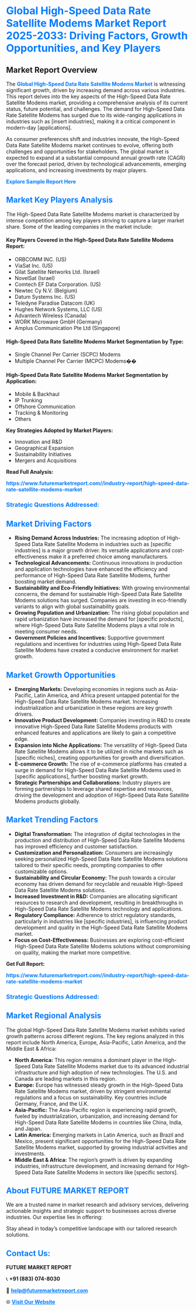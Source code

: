 <h1 style="color: #007BFF;">Global High-Speed Data Rate Satellite Modems Market Report 2025-2033: Driving Factors, Growth Opportunities, and Key Players</h1>

<section id="overview">
<h2>Market Report Overview</h2>
<p>The <a href="https://www.futuremarketreport.com//industry-report/high-speed-data-rate-satellite-modems-market" style="color: #007BFF; text-decoration: none;"><strong>Global High-Speed Data Rate Satellite Modems Market</strong></a> is witnessing significant growth, driven by increasing demand across various industries. This report delves into the key aspects of the High-Speed Data Rate Satellite Modems market, providing a comprehensive analysis of its current status, future potential, and challenges. The demand for High-Speed Data Rate Satellite Modems has surged due to its wide-ranging applications in industries such as [insert industries], making it a critical component in modern-day [applications].</p>
<p>As consumer preferences shift and industries innovate, the High-Speed Data Rate Satellite Modems market continues to evolve, offering both challenges and opportunities for stakeholders. The global market is expected to expand at a substantial compound annual growth rate (CAGR) over the forecast period, driven by technological advancements, emerging applications, and increasing investments by major players.</p>
</section>

<section id="overview">
<p><a href="https://www.futuremarketreport.com//request-sample/reportId=85094" style="color: #007BFF; text-decoration: none;"><strong>Explore Sample Report Here</strong></a></p>
</section>

<section id="key-players">
<h2 style="color: #007BFF;">Market Key Players Analysis</h2>
<p>The High-Speed Data Rate Satellite Modems market is characterized by intense competition among key players striving to capture a larger market share. Some of the leading companies in the market include:</p>
<h4>Key Players Covered in the High-Speed Data Rate Satellite Modems Report:</h4>
<ul><li>ORBCOMM INC. (US)</li><li>ViaSat Inc. (US)</li><li>Gilat Satellite Networks Ltd. (Israel)</li><li>NovelSat (Israel)</li><li>Comtech EF Data Corporation. (US)</li><li>Newtec Cy N.V. (Belgium)</li><li>Datum Systems Inc. (US)</li><li>Teledyne Paradise Datacom (UK)</li><li>Hughes Network Systems, LLC (US)</li><li>Advantech Wireless (Canada)</li><li>WORK Microwave GmbH (Germany)</li><li>Amplus Communication Pte Ltd (Singapore)</li></ul>
<h4>High-Speed Data Rate Satellite Modems Market Segmentation by Type:</h4>
<ul><li>Single Channel Per Carrier (SCPC) Modems</li><li>Multiple Channel Per Carrier (MCPC) Modems��</li></ul>

<h4>High-Speed Data Rate Satellite Modems Market Segmentation by Application:</h4>
<ul><li>Mobile &amp; Backhaul</li><li>IP Trunking</li><li>Offshore Communication</li><li>Tracking &amp; Monitoring</li><li>Others</li></ul>
<p><strong>Key Strategies Adopted by Market Players:</strong></p>
<ul>
<li>Innovation and R&D</li>
<li>Geographical Expansion</li>
<li>Sustainability Initiatives</li>
<li>Mergers and Acquisitions</li>
</ul>
</section>

<section>
<p><strong>Read Full Analysis: </strong></p><a href="https://www.futuremarketreport.com//industry-report/high-speed-data-rate-satellite-modems-market" style="color: #007BFF; text-decoration: none;"><strong>https://www.futuremarketreport.com//industry-report/high-speed-data-rate-satellite-modems-market</strong></a>
<h3 style="color: #007BFF;">Strategic Questions Addressed:</h3>
</section>

<section id="driving-factors">
<h2 style="color: #007BFF;">Market Driving Factors</h2>
<ul>
<li><strong>Rising Demand Across Industries:</strong> The increasing adoption of High-Speed Data Rate Satellite Modems in industries such as [specific industries] is a major growth driver. Its versatile applications and cost-effectiveness make it a preferred choice among manufacturers.</li>
<li><strong>Technological Advancements:</strong> Continuous innovations in production and application technologies have enhanced the efficiency and performance of High-Speed Data Rate Satellite Modems, further boosting market demand.</li>
<li><strong>Sustainability and Eco-Friendly Initiatives:</strong> With growing environmental concerns, the demand for sustainable High-Speed Data Rate Satellite Modems solutions has surged. Companies are investing in eco-friendly variants to align with global sustainability goals.</li>
<li><strong>Growing Population and Urbanization:</strong> The rising global population and rapid urbanization have increased the demand for [specific products], where High-Speed Data Rate Satellite Modems plays a vital role in meeting consumer needs.</li>
<li><strong>Government Policies and Incentives:</strong> Supportive government regulations and incentives for industries using High-Speed Data Rate Satellite Modems have created a conducive environment for market growth.</li>
</ul>
</section>

<section id="growth-opportunities">
<h2 style="color: #007BFF;">Market Growth Opportunities</h2>
<ul>
<li><strong>Emerging Markets:</strong> Developing economies in regions such as Asia-Pacific, Latin America, and Africa present untapped potential for the High-Speed Data Rate Satellite Modems market. Increasing industrialization and urbanization in these regions are key growth drivers.</li>
<li><strong>Innovative Product Development:</strong> Companies investing in R&D to create innovative High-Speed Data Rate Satellite Modems products with enhanced features and applications are likely to gain a competitive edge.</li>
<li><strong>Expansion into Niche Applications:</strong> The versatility of High-Speed Data Rate Satellite Modems allows it to be utilized in niche markets such as [specific niches], creating opportunities for growth and diversification.</li>
<li><strong>E-commerce Growth:</strong> The rise of e-commerce platforms has created a surge in demand for High-Speed Data Rate Satellite Modems used in [specific applications], further boosting market growth.</li>
<li><strong>Strategic Partnerships and Collaborations:</strong> Industry players are forming partnerships to leverage shared expertise and resources, driving the development and adoption of High-Speed Data Rate Satellite Modems products globally.</li>
</ul>
</section>

<section id="trending-factors">
<h2 style="color: #007BFF;">Market Trending Factors</h2>
<ul>
<li><strong>Digital Transformation:</strong> The integration of digital technologies in the production and distribution of High-Speed Data Rate Satellite Modems has improved efficiency and customer satisfaction.</li>
<li><strong>Customization and Personalization:</strong> Consumers are increasingly seeking personalized High-Speed Data Rate Satellite Modems solutions tailored to their specific needs, prompting companies to offer customizable options.</li>
<li><strong>Sustainability and Circular Economy:</strong> The push towards a circular economy has driven demand for recyclable and reusable High-Speed Data Rate Satellite Modems solutions.</li>
<li><strong>Increased Investment in R&D:</strong> Companies are allocating significant resources to research and development, resulting in breakthroughs in High-Speed Data Rate Satellite Modems technology and applications.</li>
<li><strong>Regulatory Compliance:</strong> Adherence to strict regulatory standards, particularly in industries like [specific industries], is influencing product development and quality in the High-Speed Data Rate Satellite Modems market.</li>
<li><strong>Focus on Cost-Effectiveness:</strong> Businesses are exploring cost-efficient High-Speed Data Rate Satellite Modems solutions without compromising on quality, making the market more competitive.</li>
</ul>
</section>

<section>
<p><strong>Get Full Report: </strong></p><a href="https://www.futuremarketreport.com//industry-report/high-speed-data-rate-satellite-modems-market" style="color: #007BFF; text-decoration: none;"><strong>https://www.futuremarketreport.com//industry-report/high-speed-data-rate-satellite-modems-market</strong></a>
<h3 style="color: #007BFF;">Strategic Questions Addressed:</h3>
</section>


<section id="regional-analysis">
<h2 style="color: #007BFF;">Market Regional Analysis</h2>
<p>The global High-Speed Data Rate Satellite Modems market exhibits varied growth patterns across different regions. The key regions analyzed in this report include North America, Europe, Asia-Pacific, Latin America, and the Middle East & Africa:</p>
<ul>
<li><strong>North America:</strong> This region remains a dominant player in the High-Speed Data Rate Satellite Modems market due to its advanced industrial infrastructure and high adoption of new technologies. The U.S. and Canada are leading markets in this region.</li>
<li><strong>Europe:</strong> Europe has witnessed steady growth in the High-Speed Data Rate Satellite Modems market, driven by stringent environmental regulations and a focus on sustainability. Key countries include Germany, France, and the U.K.</li>
<li><strong>Asia-Pacific:</strong> The Asia-Pacific region is experiencing rapid growth, fueled by industrialization, urbanization, and increasing demand for High-Speed Data Rate Satellite Modems in countries like China, India, and Japan.</li>
<li><strong>Latin America:</strong> Emerging markets in Latin America, such as Brazil and Mexico, present significant opportunities for the High-Speed Data Rate Satellite Modems market, supported by growing industrial activities and investments.</li>
<li><strong>Middle East & Africa:</strong> The region’s growth is driven by expanding industries, infrastructure development, and increasing demand for High-Speed Data Rate Satellite Modems in sectors like [specific sectors].</li>
</ul>
</section>

<footer>
<h2 style="color: #007BFF;">About FUTURE MARKET REPORT</h2>
<p>We are a trusted name in market research and advisory services, delivering actionable insights and strategic support to businesses across diverse industries. Our expertise lies in offering:</p>

<p>Stay ahead in today’s competitive landscape with our tailored research solutions.</p>

<h2 style="color: #007BFF;">Contact Us:</h2>
<p><strong>FUTURE MARKET REPORT</strong></p>
<p>📞 <strong>+91 (883) 074-8030</strong></p>
<p>📧 <strong><a href="mailto:help@futuremarketreport.com" style="color: #007BFF;">help@futuremarketreport.com</a></strong></p>
<p>🌐 <strong><a href="https://www.futuremarketreport.com/" style="color: #007BFF;">Visit Our Website</a></strong></p>
</footer>